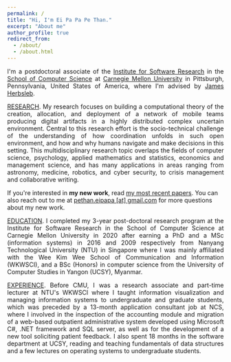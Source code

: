 ```yaml
---
permalink: /
title: "Hi, I'm Ei Pa Pa Pe Than."
excerpt: "About me"
author_profile: true
redirect_from:
  - /about/
  - /about.html
---
```

<p style="text-align: justify">I'm a postdoctoral associate of the <a href="https://www.isri.cmu.edu/">Institute for Software Research</a> in the <a href="https://www.scs.cmu.edu/">School of Computer Science</a> at <a href="https://www.cmu.edu/">Carnegie Mellon University</a> in Pittsburgh, Pennsylvania, United States of America, where I'm advised by <a href="https://herbsleb.org/">James Herbsleb</a>.</p>

<p style="text-align: justify"><u>RESEARCH</u>. My research focuses on building a computational theory of the creation, allocation, and deployment of a network of mobile teams producing digital artifacts in a highly distributed complex uncertain environment. Central to this research effort is the socio-technical challenge of the understanding of how coordination unfolds in such open environment, and how and why humans navigate and make decisions in this setting. This multidisciplinary research topic overlaps the fields of computer science, psychology, applied mathematics and statistics, economics and management science, and has many applications in areas ranging from astronomy, medicine, robotics, and cyber security, to crisis management and collaborative writing.</p>

<!-- Central to this research effort is the socio-technical challenge of understanding how coordination unfolds in both open and close platforms and in settings ranging from scientific, open source to commercial, from local to global, from collocated to distributed, from physical or digital,  from centralized to decentralized to hybrid, .... This multidisciplinary research topic overlaps the fields of philosophy, mathematics, computer science, software engineering, machine learning, psychology, sociology and economics, and has many applications in areas from astronomy, medicine, robotics, to open collaborative writing.-->

<p>If you're interested in <b>my new work</b>, read <a href="https://epppt.github.io/publications">my most recent papers</a>. You can also reach out to me at <a href="mailto:eipa@cmu.edu">pethan.eipapa [at] gmail.com</a> for more questions about my new work.</p>

<!--<p style="text-align: justify"><u>CURRENT RESEARCH PROJECTS</u>.
<ul>
    <li><b>Hackathons</b>.
        <p>Mostly done. TODO</p>
        <p>Halfway done. TODO</p>
        <p>Started. TODO</p>
    </li>
    <li><b>Open-collaborative writing</b>.
        <p>Mostly done. TODO</p>
        <p>Halfway done. TODO</p>
        <p>Started. TODO</p>
    </li>
</ul>
</p>-->

<!--Most of my current work focuses on large scale coordination in software development work in time-bounded events known as <a href="https://eipapa.github.io/hackathon-planning-kit/hackathons/">hackathons</a>. Specifically, I'm working on the following three projects:-->
<!--<ul style="text-align: justify"><li><b>Hackathon planning kit</b>. Together with my collaborators, I am developing a <a href="https://alexandernolte.github.io/hackathon-planning-kit/index.html">hackathon planning kit</a> that will help organizers to configure their events in a way that fits their goals and purposes.</li>-->
<!--<li><b>TrackHack</b>. This project aims to trace the spread of code from GitHub hackahton projects listed on DevPost to investigate where the code comes from and where the code lives after the hackathon.</li>-->
<!--<li><b>Open collaborative writing with GitHub</b>. This project extracts and samples a collection of open-text projects from GitHub, and zoom into the two projects to identify the best practices for writing with GitHub and then develop processes to aid open collaborative writing.</li></ul></p>-->

<p style="text-align: justify"><u>EDUCATION</u>. I completed my 3-year post-doctoral research program at the Institute for Software Research in the School of Computer Science at Carnegie Mellon University in 2020 after earning a PhD and a MSc (information systems) in 2016 and 2009 respectively from Nanyang Technological University (NTU) in Singapore where I was mainly affiliated with the Wee Kim Wee School of Communication and Information (WKWSCI), and a BSc (Honors) in computer science from the University of Computer Studies in Yangon (UCSY), Myanmar.</p>

<p style="text-align: justify"><u>EXPERIENCE</u>. Before CMU, I was a research associate and part-time lecturer at NTU's WKWSCI where I taught information visualization and managing information systems to undergraduate and graduate students, which was preceded by a 13-month application consultant job at NCS, where I involved in the inspection of the accounting module and migration of a web-based outpatient administrative system developed using Microsoft C#, .NET framework and SQL server, as well as for the development of a new tool soliciting patient feedback. I also spent 18 months in the software department at UCSY, reading and teaching fundamentals of data structures and a few lectures on operating systems to undergraduate students.</p>

<!--<p style="text-align: justify"><u>NEW WORK</u>. If you're interested in <b>my new work</b>, read <a href="https://eipapa.github.io/publications">my most recent papers</a>. You can also reach out to me at <b>eipa@cmu.edu</b> for more questions about my new work.</p>-->
